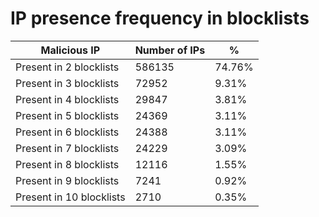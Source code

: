 # IP presence frequency in blocklists
| Malicious IP | Number of IPs | % |
|----|----|----|
| Present in 2 blocklists | 586135 | 74.76% |
| Present in 3 blocklists | 72952 | 9.31% |
| Present in 4 blocklists | 29847 | 3.81% |
| Present in 5 blocklists | 24369 | 3.11% |
| Present in 6 blocklists | 24388 | 3.11% |
| Present in 7 blocklists | 24229 | 3.09% |
| Present in 8 blocklists | 12116 | 1.55% |
| Present in 9 blocklists | 7241 | 0.92% |
| Present in 10 blocklists | 2710 | 0.35% |

